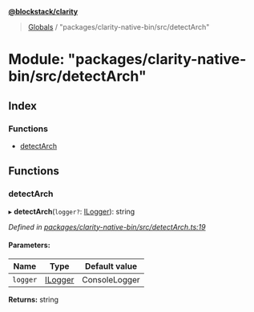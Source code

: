 **[@blockstack/clarity](../README.md)**

> [Globals](../globals.md) / "packages/clarity-native-bin/src/detectArch"

# Module: "packages/clarity-native-bin/src/detectArch"

## Index

### Functions

- [detectArch](_packages_clarity_native_bin_src_detectarch_.md#detectarch)

## Functions

### detectArch

▸ **detectArch**(`logger?`: [ILogger](../interfaces/_packages_clarity_native_bin_src_logger_.ilogger.md)): string

_Defined in [packages/clarity-native-bin/src/detectArch.ts:19](https://github.com/blockstack/clarity-js-sdk/blob/711ac7c/packages/clarity-native-bin/src/detectArch.ts#L19)_

#### Parameters:

| Name     | Type                                                                         | Default value |
| -------- | ---------------------------------------------------------------------------- | ------------- |
| `logger` | [ILogger](../interfaces/_packages_clarity_native_bin_src_logger_.ilogger.md) | ConsoleLogger |

**Returns:** string
